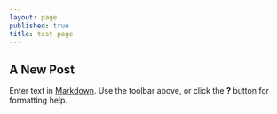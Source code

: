 ```yaml
---
layout: page
published: true
title: test page
---
```


## A New Post

Enter text in [Markdown](http://daringfireball.net/projects/markdown/). Use the toolbar above, or click the **?** button for formatting help.